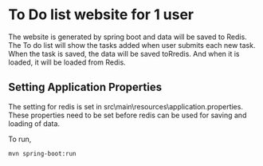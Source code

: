 # To Do list website for 1 user  

The website is generated by spring boot and data will be saved to Redis. The To do list will show the tasks added when user submits each new task. When the task is saved, the data will be saved toRredis. And when it is loaded, it will be loaded from Redis.  

## Setting Application Properties  
The setting for redis is set in src\main\resources\application.properties. These properties need to be set before redis can be used for saving and loading of data.  
  
To run,  
```
mvn spring-boot:run
```